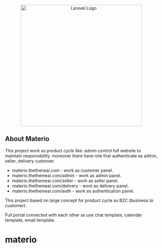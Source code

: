 <p align="center"><a href="https://laravel.com" target="_blank"><img src="https://raw.githubusercontent.com/laravel/art/master/logo-lockup/5%20SVG/2%20CMYK/1%20Full%20Color/laravel-logolockup-cmyk-red.svg" width="400" alt="Laravel Logo"></a></p>

## About Materio

This project work as product cycle like: admin control full website to maintain responsibility. moreover there have role that authenticate as admin, seller, delivery customer.

- materio.thetheneai.com - work as customer panel.
- materio.thethemeai.com/admin - work as admin panel.
- materio.thethemeai.com/seller - work as seller panel.
- materio.thethemeai.com/delivery - work as delivery panel.
- materio.thethemeai.com/auth - work as authentication panel.

This project based on large concept for product cycle as B2C (business to customer).

Full portal connected with each other as use chat template, calendar template, email template.
# materio
